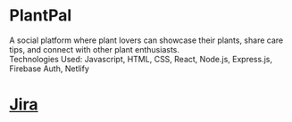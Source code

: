 # PlantPal
A social platform where plant lovers can showcase their plants, share care tips, and connect with other plant enthusiasts.   
Technologies Used: Javascript, HTML, CSS, React, Node.js, Express.js, Firebase Auth, Netlify  
# [Jira](https://plantpal.atlassian.net/jira/core/projects/PLANT/calendar) 
